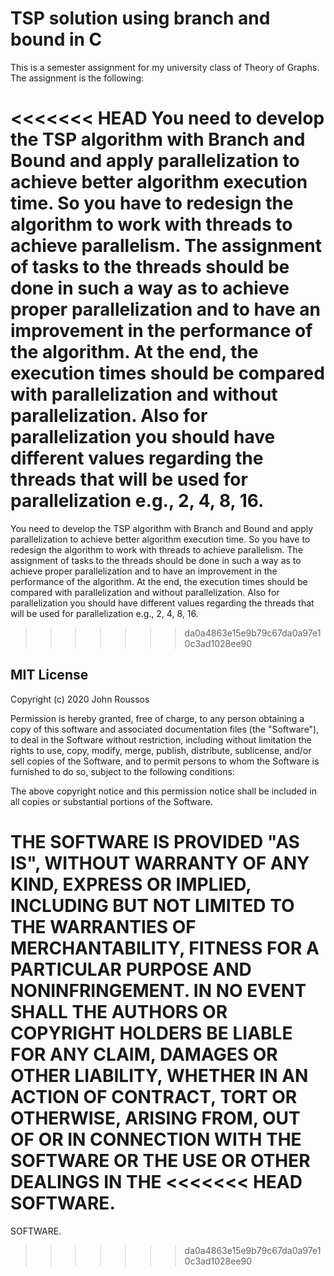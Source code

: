 # TSP solution using branch and bound in C

This is a semester assignment for my university class of Theory of Graphs.
The assignment is the following:


<<<<<<< HEAD
You need to develop the TSP algorithm with Branch and Bound and apply parallelization to achieve better algorithm execution time. So you have to redesign the algorithm to work with threads to achieve parallelism. The assignment of tasks to the threads should be done in such a way as to achieve proper parallelization and to have an improvement in the performance of the algorithm. At the end, the execution times should be compared with parallelization and without parallelization. Also for parallelization you should have different values ​​regarding the threads that will be used for parallelization e.g., 2, 4, 8, 16.
=======
You need to develop the TSP algorithm with Branch and Bound and apply parallelization to achieve better algorithm execution time. So you have to redesign the algorithm to work with threads to achieve parallelism. The assignment of tasks to the threads should be done in such a way as to achieve proper parallelization and to have an improvement in the performance of the algorithm. At the end, the execution times should be compared with parallelization and without parallelization. Also for parallelization you should have different values regarding the threads that will be used for parallelization e.g., 2, 4, 8, 16.
>>>>>>> da0a4863e15e9b79c67da0a97e10c3ad1028ee90

## MIT License

Copyright (c) 2020 John Roussos

Permission is hereby granted, free of charge, to any person obtaining a copy
of this software and associated documentation files (the "Software"), to deal
in the Software without restriction, including without limitation the rights
to use, copy, modify, merge, publish, distribute, sublicense, and/or sell
copies of the Software, and to permit persons to whom the Software is
furnished to do so, subject to the following conditions:

The above copyright notice and this permission notice shall be included in all
copies or substantial portions of the Software.

THE SOFTWARE IS PROVIDED "AS IS", WITHOUT WARRANTY OF ANY KIND, EXPRESS OR
IMPLIED, INCLUDING BUT NOT LIMITED TO THE WARRANTIES OF MERCHANTABILITY,
FITNESS FOR A PARTICULAR PURPOSE AND NONINFRINGEMENT. IN NO EVENT SHALL THE
AUTHORS OR COPYRIGHT HOLDERS BE LIABLE FOR ANY CLAIM, DAMAGES OR OTHER
LIABILITY, WHETHER IN AN ACTION OF CONTRACT, TORT OR OTHERWISE, ARISING FROM,
OUT OF OR IN CONNECTION WITH THE SOFTWARE OR THE USE OR OTHER DEALINGS IN THE
<<<<<<< HEAD
SOFTWARE.
=======
SOFTWARE.
>>>>>>> da0a4863e15e9b79c67da0a97e10c3ad1028ee90
